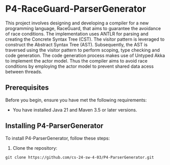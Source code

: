 ﻿# P4-RaceGuard-ParserGenerator

This project involves designing and developing a compiler for a new programming language, RaceGuard, 
that aims to guarantee the avoidance of race conditions. 
The implementation uses ANTLR for parsing and creating the Concrete Syntax Tree (CST).
The visitor pattern is leveraged to construct the Abstract Syntax Tree (AST). Subsequently, the AST is traversed using the visitor pattern to perform scoping, type checking and code generation.
The code generation process makes use of Untyped Akka to implement the actor model.
Thus the compiler aims to avoid race conditions by employing the actor model to prevent shared data acess between threads.
## Prerequisites

Before you begin, ensure you have met the following requirements:

* You have installed Java 21 and Maven 3.5 or later versions.

## Installing P4-ParserGenerator

To install P4-ParserGenerator, follow these steps:

1. Clone the repository:

```
git clone https://github.com/cs-24-sw-4-03/P4-ParserGenerator.git
```
